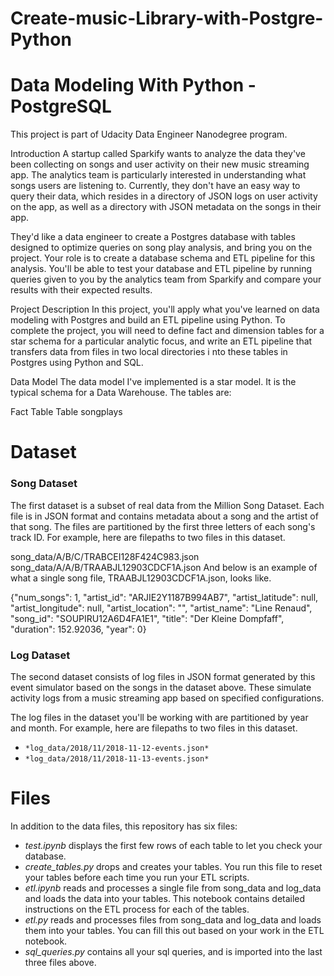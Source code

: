 # Create-music-Library-with-Postgre-Python

# Data Modeling With Python - PostgreSQL

This project is part of Udacity Data Engineer Nanodegree program.

Introduction
A startup called Sparkify wants to analyze the data they've been collecting on songs and user activity on their new music streaming app. The analytics team is particularly interested in understanding what songs users are listening to. Currently, they don't have an easy way to query their data, which resides in a directory of JSON logs on user activity on the app, as well as a directory with JSON metadata on the songs in their app.

They'd like a data engineer to create a Postgres database with tables designed to optimize queries on song play analysis, and bring you on the project. Your role is to create a database schema and ETL pipeline for this analysis. You'll be able to test your database and ETL pipeline by running queries given to you by the analytics team from Sparkify and compare your results with their expected results.

Project Description
In this project, you'll apply what you've learned on data modeling with Postgres and build an ETL pipeline using Python. To complete the project, you will need to define fact and dimension tables for a star schema for a particular analytic focus, and write an ETL pipeline that transfers data from files in two local directories i nto these tables in Postgres using Python and SQL.

Data Model
The data model I've implemented is a star model. It is the typical schema for a Data Warehouse. The tables are:

Fact Table
Table songplays

# Dataset

###  Song Dataset
The first dataset is a subset of real data from the Million Song Dataset. Each file is in JSON format and contains metadata about a song and the artist of that song. The files are partitioned by the first three letters of each song's track ID. For example, here are filepaths to two files in this dataset.

song_data/A/B/C/TRABCEI128F424C983.json
song_data/A/A/B/TRAABJL12903CDCF1A.json
And below is an example of what a single song file, TRAABJL12903CDCF1A.json, looks like.

{"num_songs": 1, "artist_id": "ARJIE2Y1187B994AB7", "artist_latitude": null, "artist_longitude": null, "artist_location": "", "artist_name": "Line Renaud", "song_id": "SOUPIRU12A6D4FA1E1", "title": "Der Kleine Dompfaff", "duration": 152.92036, "year": 0}

### Log Dataset
The second dataset consists of log files in JSON format generated by this event simulator based on the songs in the dataset above. These simulate activity logs from a music streaming app based on specified configurations.

The log files in the dataset you'll be working with are partitioned by year and month. For example, here are filepaths to two files in this dataset.

- `*log_data/2018/11/2018-11-12-events.json*`
- `*log_data/2018/11/2018-11-13-events.json*`

# Files
In addition to the data files, this repository has six files:

- *test.ipynb* displays the first few rows of each table to let you check your database.
- *create_tables.py* drops and creates your tables. You run this file to reset your tables before each time you run your ETL scripts.
- *etl.ipynb* reads and processes a single file from song_data and log_data and loads the data into your tables. This notebook contains detailed instructions on the        ETL process for each of the tables.
- *etl.py* reads and processes files from song_data and log_data and loads them into your tables. You can fill this out based on your work in the ETL notebook.
- *sql_queries.py* contains all your sql queries, and is imported into the last three files above.
